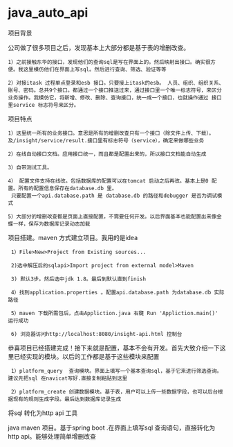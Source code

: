 # java_auto_api
项目背景

公司做了很多项目之后，发现基本上大部分都是基于表的增删改查。

    1）之前接触东华的接口，发现他们的查询sql是写在界面上的。然后映射出接口。确实很方便。我这里模仿他们在界面上写sql。然后进行查询、筛选、验证等等

    2）对接itask 过程单点登录和esb 接口。只要接上itask的esb。 人员、组织、组织关系、账号、密码。总共9个接口。都通过一个接口推送过来，通过接口里一个唯一标志符号，来区分业务操作。我模仿它，将新增、修改、删除、查询接口，统一成一个接口，也就操作通过 接口里service 标志符号来区分。

项目特点

    1）这里统一所有的业务接口。意思是所有的增删改查只有一个接口（除文件上传、下载）。及/insight/service/result.接口里有标志符号（service），确定来做哪些业务

    2）在线自动接口文档。应用接口统一，而且都是配置出来的，所以接口文档能自动生成

    3）自带测试工具。

    4） 配置文件支持在线改。包括数据库的配置可以在tomcat 启动之后再改。基本上是0 配置。所有的配置信息保存在database.db 里。
     只要配置一个api.database.path 是 database.db 的路径和debugger 是否为调试模式

    5）大部分的增删改查都是页面上直接配置，不需要任何开发。以后界面基本也能配置出来像金蝶一样，保存为数据库记录动态加载


项目搭建。maven 方式建立项目。我用的是idea

     1）File>New>Project from Existing sources...
     
     2)选中解压后的sqlapi>Import project from external model>Maven
     
     3) 默认3步。然后选中jdk 1.8。最后到默认直到finish
     
     4）找到application.properties 。配置api.database.path 为database.db 实际路径
     
     5）maven 下载所需包后，点击Appliction.java 右键 Run 'Appliction.main()' 运行成功
     
     6) 浏览器访问http://localhost:8080/insight-api.html 控制台 
     


恭喜项目已经搭建完成！接下来就是配置，基本不会有开发。首先大致介绍一下这里已经实现的模块。以后的工作都是基于这些模块来配置

     1）platform_query  查询模块。界面上填写一个基本查询sql，基于它来进行筛选查询。建议先把sql 在navicat写好.直接复制粘贴到这里
     
     2）platform_create 创建数据模块。基于表，用户可以上传一些数据字段，也可以后台根据现有的规则生成字段。最后达到数据库记录生成

将sql 转化为http api 工具

java maven 项目。基于spring boot .在界面上填写sql 查询语句，直接转化为 http api。能够处理简单增删改查
